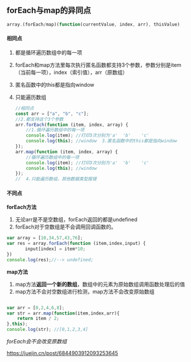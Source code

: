 ## forEach与map的异同点

```javascript
array.(forEach/map)(function(currentValue, index, arr), thisValue)
```

#### 相同点

1. 都是循环遍历数组中的每一项

2. forEach和map方法里每次执行匿名函数都支持3个参数，参数分别是item（当前每一项），index（索引值），arr（原数组）

3. 匿名函数中的this都是指向window

4. 只能遍历数组

   

   ````javascript
   //相同点
   const arr = ["a", "b", "c"];
   //2.都支持这个3个参数
   arr.forEach(function (item, index, array) {
       //1.循环遍历数组中的每一项
       console.log(item); //打印3次分别为'a'  'b'    'c'
       console.log(this); //window  3.匿名函数中的this都是指向window
   });
   arr.map(function (item, index, array) {
       //循环遍历数组中的每一项
       console.log(item); //打印3次分别为'a'  'b'    'c'
       console.log(this); //window
   });
   //  4.只能遍历数组，其他数据类型报错
   ````

   

#### 不同点

**forEach方法**

1.  无论arr是不是空数组，forEach返回的都是undefined
2.  forEach对于空数组是不会调用回调函数的。 

```javascript
var array = [10,34,57,43,76];  
var res = array.forEach(function (item,index,input) {  
       input[index] = item*10;  
})  
console.log(res);//--> undefined; 
```



**map方法**

1.   map方法**返回一个新的数组**，数组中的元素为原始数组调用函数处理后的值 
2.  map方法不会对空数组进行检测，map方法不会改变原始数组 

```javascript

var arr = [0,2,4,6,8];
var str = arr.map(function(item,index,arr){   
    return item / 2;
},this);
console.log(str); //[0,1,2,3,4]

```



*forEach会不会改变原数组*

https://juejin.cn/post/6844903912093253645

  

